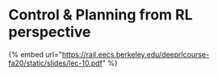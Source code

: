 # Control & Planning from RL perspective

{% embed url="https://rail.eecs.berkeley.edu/deeprlcourse-fa20/static/slides/lec-10.pdf" %}
